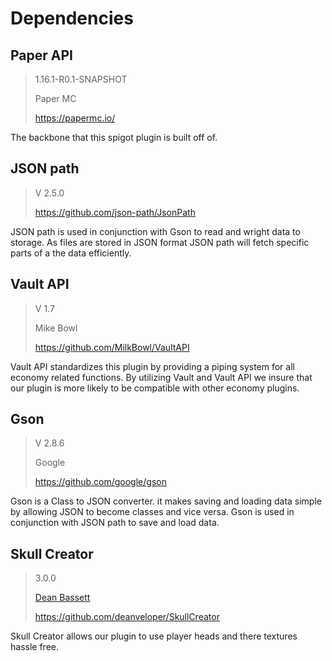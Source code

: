 # Dependencies

## Paper API

> 1.16.1-R0.1-SNAPSHOT
>
> Paper MC 
>
> <https://papermc.io/>

The backbone that this spigot plugin is built off of.

## JSON path

> V 2.5.0
>
> <https://github.com/json-path/JsonPath>

JSON path is used in conjunction with Gson to read and wright data to storage. As files are stored in JSON format JSON path will fetch specific parts of a the data efficiently.  

## Vault API

> V 1.7
>
> Mike Bowl
>
> <https://github.com/MilkBowl/VaultAPI>

Vault API standardizes this plugin by providing a piping system for all economy related functions. By utilizing Vault and Vault API we insure that our plugin is more likely to be compatible with other economy plugins. 

## Gson

> V 2.8.6
>
> Google
>
> <https://github.com/google/gson>

Gson is a Class to JSON converter. it makes saving and loading data simple by allowing JSON to become classes and vice versa. Gson is used in conjunction with JSON path to save and load data. 

## Skull Creator

> 3.0.0
>
> [Dean Bassett](https://github.com/deanveloper)
>
> <https://github.com/deanveloper/SkullCreator>

Skull Creator allows our plugin to use player heads and there textures hassle free. 